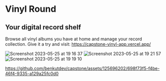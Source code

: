 # Vinyl Round

## Your digital record shelf

Browse all vinyl albums you have at home and manage your record collection.
Give it a try and visit: https://capstone-vinyl-app.vercel.app/


![Screenshot 2023-05-25 at 19 16 37](https://github.com/benkutdev/capstone/assets/125696202/1713c2a9-21f5-4005-bbc5-08f15ac57841)
![Screenshot 2023-05-25 at 19 21 57](https://github.com/benkutdev/capstone/assets/125696202/4732765a-228e-4600-ae61-5b50379ce93f)
![Screenshot 2023-05-25 at 19 19 10](https://github.com/benkutdev/capstone/assets/125696202/69d1f350-4ef7-4457-928d-a9bee3905039)


https://github.com/benkutdev/capstone/assets/125696202/698f73f5-f4be-46f4-9335-a129a25fc0d0


